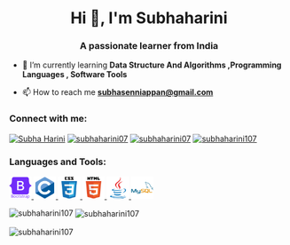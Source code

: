 <h1 align="center">Hi 👋, I'm Subhaharini</h1>
<h3 align="center">A passionate learner from India</h3>

- 🌱 I’m currently learning **Data Structure And Algorithms ,Programming Languages , Software Tools**

- 📫 How to reach me **subhasenniappan@gmail.com**

<h3 align="left">Connect with me:</h3>
<p align="left">
<a href="https://linkedin.com/in/subha-harini-56360222a" target="blank"><img align="center" src="https://raw.githubusercontent.com/rahuldkjain/github-profile-readme-generator/master/src/images/icons/Social/linked-in-alt.svg" alt="Subha Harini" height="30" width="40" /></a>
<a href="https://www.codechef.com/users/subhaharini07" target="blank"><img align="center" src="https://cdn.jsdelivr.net/npm/simple-icons@3.1.0/icons/codechef.svg" alt="subhaharini07" height="30" width="40" /></a>
<a href="https://www.geeksforgeeks.org/user/subhasenvbrq/" target="blank"><img align="center" src="https://iconduck.com/icons/797/geeksforgeeks" alt="subhaharini07" height="30" width="40" /></a>
<a href="https://www.hackerrank.com/subhaharini107" target="blank"><img align="center" src="https://raw.githubusercontent.com/rahuldkjain/github-profile-readme-generator/master/src/images/icons/Social/hackerrank.svg" alt="subhaharini107" height="30" width="40" /></a>
</p>

<h3 align="left">Languages and Tools:</h3>
<p align="left"> <a href="https://getbootstrap.com" target="_blank" rel="noreferrer"> <img src="https://raw.githubusercontent.com/devicons/devicon/master/icons/bootstrap/bootstrap-plain-wordmark.svg" alt="bootstrap" width="40" height="40"/> </a> <a href="https://www.cprogramming.com/" target="_blank" rel="noreferrer"> <img src="https://raw.githubusercontent.com/devicons/devicon/master/icons/c/c-original.svg" alt="c" width="40" height="40"/> </a> <a href="https://www.w3schools.com/css/" target="_blank" rel="noreferrer"> <img src="https://raw.githubusercontent.com/devicons/devicon/master/icons/css3/css3-original-wordmark.svg" alt="css3" width="40" height="40"/> </a> <a href="https://www.w3.org/html/" target="_blank" rel="noreferrer"> <img src="https://raw.githubusercontent.com/devicons/devicon/master/icons/html5/html5-original-wordmark.svg" alt="html5" width="40" height="40"/> </a> <a href="https://www.java.com" target="_blank" rel="noreferrer"> <img src="https://raw.githubusercontent.com/devicons/devicon/master/icons/java/java-original.svg" alt="java" width="40" height="40"/> </a> <a href="https://www.mysql.com/" target="_blank" rel="noreferrer"> <img src="https://raw.githubusercontent.com/devicons/devicon/master/icons/mysql/mysql-original-wordmark.svg" alt="mysql" width="40" height="40"/> </a> </p>

<p><img align="left" src="https://github-readme-stats.vercel.app/api/top-langs?username=subhaharini107&show_icons=true&locale=en&layout=compact" alt="subhaharini107" /></p>

<p>&nbsp;<img align="center" src="https://github-readme-stats.vercel.app/api?username=subhaharini107&show_icons=true&locale=en" alt="subhaharini107" /></p>

<p><img align="center" src="https://github-readme-streak-stats.herokuapp.com/?user=subhaharini107&" alt="subhaharini107" /></p>
